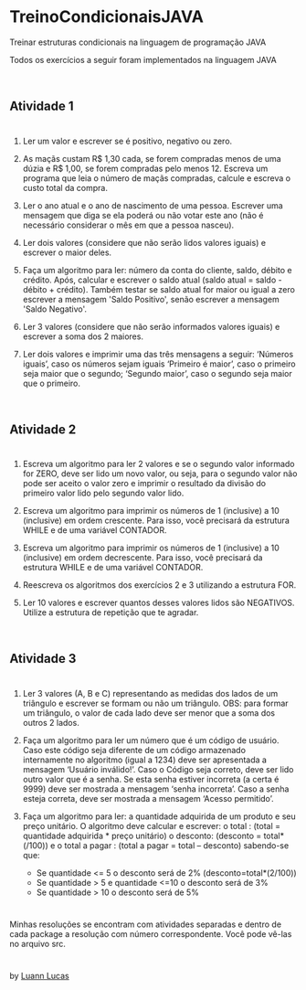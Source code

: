 # TreinoCondicionaisJAVA

Treinar estruturas condicionais na linguagem de programação JAVA

Todos os exercícios a seguir foram implementados na linguagem JAVA

<br> 

## Atividade 1 
#
1. Ler um valor e escrever se é positivo, negativo ou zero.

2. As maçãs custam R$ 1,30 cada, se forem compradas menos de uma dúzia e R$ 1,00, se forem compradas pelo menos 12. Escreva um programa que leia o número de maçãs compradas, calcule e escreva o custo total da compra.

3. Ler o ano atual e o ano de nascimento de uma pessoa. Escrever uma mensagem que diga se ela poderá ou não votar este ano (não é necessário considerar o mês em que a pessoa nasceu).

4. Ler dois valores (considere que não serão lidos valores iguais) e escrever o maior deles.

5. Faça um algoritmo para ler: número da conta do cliente, saldo, débito e crédito. Após, calcular e escrever o saldo atual (saldo atual = saldo - débito + crédito). Também testar se saldo atual for maior ou igual a zero escrever a mensagem 'Saldo Positivo', senão escrever a mensagem 'Saldo Negativo'.

6. Ler 3 valores (considere que não serão informados valores iguais) e escrever a soma dos 2 maiores.

7. Ler dois valores e imprimir uma das três mensagens a seguir: ‘Números iguais’, caso os números sejam iguais ‘Primeiro é maior’, caso o primeiro seja maior que o segundo; ‘Segundo maior’, caso o segundo seja maior que o primeiro.

<br>

## Atividade 2 
#
1. Escreva um algoritmo para ler 2 valores e se o segundo valor informado for ZERO, deve ser lido um novo valor, ou seja, para o segundo valor não pode ser aceito o valor zero e imprimir o resultado da divisão do primeiro valor lido pelo segundo valor lido.

2. Escreva um algoritmo para imprimir os números de 1 (inclusive) a 10 (inclusive) em ordem crescente. Para isso, você precisará da estrutura WHILE e de uma variável CONTADOR.

3. Escreva um algoritmo para imprimir os números de 1 (inclusive) a 10 (inclusive) em ordem decrescente. Para isso, você precisará da estrutura WHILE e de uma variável CONTADOR.

4. Reescreva os algoritmos dos exercícios 2 e 3 utilizando a estrutura FOR.

5. Ler 10 valores e escrever quantos desses valores lidos são NEGATIVOS. Utilize a estrutura de repetição que te agradar.

<br>

## Atividade 3 
#
1. Ler 3 valores (A, B e C) representando as medidas dos lados de um triângulo e escrever se formam ou não um triângulo. OBS: para formar um triângulo, o valor de cada lado deve ser menor que a soma dos outros 2 lados.

2. Faça um algoritmo para ler um número que é um código de usuário. Caso este código seja diferente de um código armazenado internamente no algoritmo (igual a 1234) deve ser apresentada a mensagem ‘Usuário inválido!’. Caso o Código seja correto, deve ser lido outro valor que é a senha. Se esta senha estiver incorreta (a certa é 9999) deve ser mostrada a mensagem ‘senha incorreta’. Caso a senha esteja correta, deve ser mostrada a mensagem ‘Acesso permitido’.

3. Faça um algoritmo para ler: a quantidade adquirida de um produto e seu preço unitário. O algoritmo deve calcular e escrever:
o total : (total = quantidade adquirida * preço unitário)
o desconto: (desconto = total*(<valor>/100))
e o total a pagar : (total a pagar = total – desconto)
sabendo-se que:
   * Se quantidade <= 5 o desconto será de 2%  (desconto=total*(2/100))
   * Se quantidade > 5 e quantidade <=10 o desconto será de 3%
   * Se quantidade > 10 o desconto será de 5% 
#

Minhas resoluções se encontram com atividades separadas e dentro de cada package a resolução com número correspondente. Você pode vê-las no arquivo src.

#

by [Luann Lucas](https://github.com/heyluannlucas)